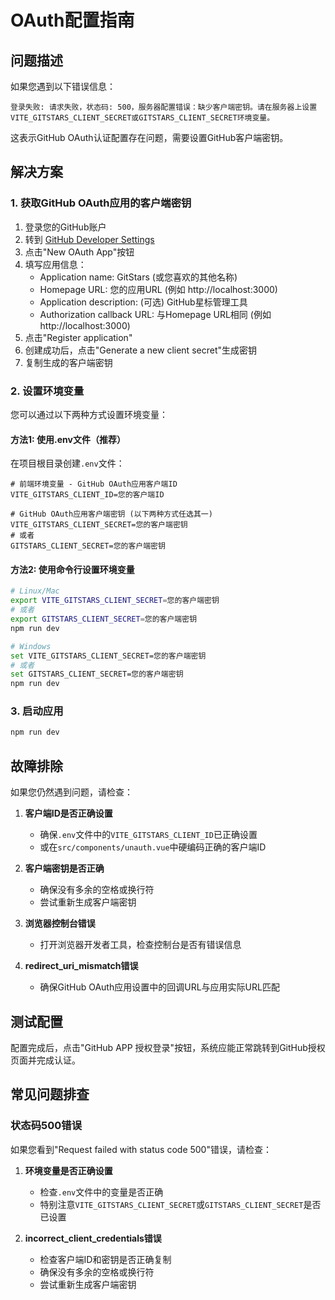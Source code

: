 # OAuth配置指南

## 问题描述

如果您遇到以下错误信息：

```
登录失败: 请求失败，状态码: 500，服务器配置错误：缺少客户端密钥。请在服务器上设置VITE_GITSTARS_CLIENT_SECRET或GITSTARS_CLIENT_SECRET环境变量。
```

这表示GitHub OAuth认证配置存在问题，需要设置GitHub客户端密钥。

## 解决方案

### 1. 获取GitHub OAuth应用的客户端密钥

1. 登录您的GitHub账户
2. 转到 [GitHub Developer Settings](https://github.com/settings/developers)
3. 点击"New OAuth App"按钮
4. 填写应用信息：
   - Application name: GitStars (或您喜欢的其他名称)
   - Homepage URL: 您的应用URL (例如 http://localhost:3000)
   - Application description: (可选) GitHub星标管理工具
   - Authorization callback URL: 与Homepage URL相同 (例如 http://localhost:3000)
5. 点击"Register application"
6. 创建成功后，点击"Generate a new client secret"生成密钥
7. 复制生成的客户端密钥

### 2. 设置环境变量

您可以通过以下两种方式设置环境变量：

#### 方法1: 使用.env文件（推荐）

在项目根目录创建`.env`文件：

```
# 前端环境变量 - GitHub OAuth应用客户端ID
VITE_GITSTARS_CLIENT_ID=您的客户端ID

# GitHub OAuth应用客户端密钥 (以下两种方式任选其一)
VITE_GITSTARS_CLIENT_SECRET=您的客户端密钥
# 或者
GITSTARS_CLIENT_SECRET=您的客户端密钥
```

#### 方法2: 使用命令行设置环境变量

```bash
# Linux/Mac
export VITE_GITSTARS_CLIENT_SECRET=您的客户端密钥
# 或者
export GITSTARS_CLIENT_SECRET=您的客户端密钥
npm run dev

# Windows
set VITE_GITSTARS_CLIENT_SECRET=您的客户端密钥
# 或者
set GITSTARS_CLIENT_SECRET=您的客户端密钥
npm run dev
```

### 3. 启动应用

```bash
npm run dev
```

## 故障排除

如果您仍然遇到问题，请检查：

1. **客户端ID是否正确设置**
   - 确保`.env`文件中的`VITE_GITSTARS_CLIENT_ID`已正确设置
   - 或在`src/components/unauth.vue`中硬编码正确的客户端ID

2. **客户端密钥是否正确**
   - 确保没有多余的空格或换行符
   - 尝试重新生成客户端密钥

3. **浏览器控制台错误**
   - 打开浏览器开发者工具，检查控制台是否有错误信息

4. **redirect_uri_mismatch错误**
   - 确保GitHub OAuth应用设置中的回调URL与应用实际URL匹配

## 测试配置

配置完成后，点击"GitHub APP 授权登录"按钮，系统应能正常跳转到GitHub授权页面并完成认证。

## 常见问题排查

### 状态码500错误

如果您看到"Request failed with status code 500"错误，请检查：

1. **环境变量是否正确设置**
   - 检查`.env`文件中的变量是否正确
   - 特别注意`VITE_GITSTARS_CLIENT_SECRET`或`GITSTARS_CLIENT_SECRET`是否已设置

2. **incorrect_client_credentials错误**
   - 检查客户端ID和密钥是否正确复制
   - 确保没有多余的空格或换行符
   - 尝试重新生成客户端密钥 